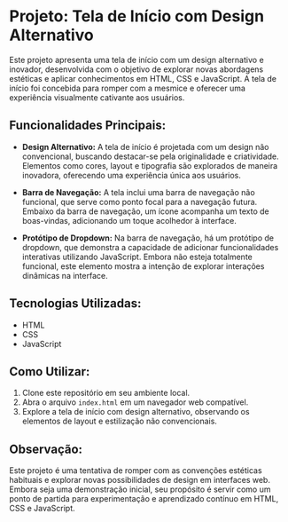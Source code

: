 # Projeto: Tela de Início com Design Alternativo

Este projeto apresenta uma tela de início com um design alternativo e inovador, desenvolvida com o objetivo de explorar novas abordagens estéticas e aplicar conhecimentos em HTML, CSS e JavaScript. A tela de início foi concebida para romper com a mesmice e oferecer uma experiência visualmente cativante aos usuários.

## Funcionalidades Principais:

- **Design Alternativo:** A tela de início é projetada com um design não convencional, buscando destacar-se pela originalidade e criatividade. Elementos como cores, layout e tipografia são explorados de maneira inovadora, oferecendo uma experiência única aos usuários.

- **Barra de Navegação:** A tela inclui uma barra de navegação não funcional, que serve como ponto focal para a navegação futura. Embaixo da barra de navegação, um ícone acompanha um texto de boas-vindas, adicionando um toque acolhedor à interface.

- **Protótipo de Dropdown:** Na barra de navegação, há um protótipo de dropdown, que demonstra a capacidade de adicionar funcionalidades interativas utilizando JavaScript. Embora não esteja totalmente funcional, este elemento mostra a intenção de explorar interações dinâmicas na interface.

## Tecnologias Utilizadas:

- HTML
- CSS
- JavaScript

## Como Utilizar:

1. Clone este repositório em seu ambiente local.
2. Abra o arquivo `index.html` em um navegador web compatível.
3. Explore a tela de início com design alternativo, observando os elementos de layout e estilização não convencionais.

## Observação:

Este projeto é uma tentativa de romper com as convenções estéticas habituais e explorar novas possibilidades de design em interfaces web. Embora seja uma demonstração inicial, seu propósito é servir como um ponto de partida para experimentação e aprendizado contínuo em HTML, CSS e JavaScript.